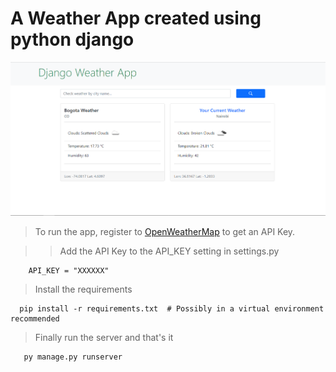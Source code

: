 # A Weather App created using python django   
![screenshot](https://github.com/Pinchez25/Django_Simple_Weather_App/blob/main/screenshot/weather.png)

>To run the app, register to [OpenWeatherMap](https://api.openweathermap.org) to get an API Key.

>> Add the API Key to the API_KEY setting in settings.py 
>
 ```
     API_KEY = "XXXXXX"
```

> Install the requirements
```
  pip install -r requirements.txt  # Possibly in a virtual environment recommended
```

> Finally run the server and that's it
```
   py manage.py runserver
```
